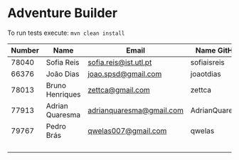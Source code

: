# Adventure Builder

To run tests execute: `mvn clean install`

|   Number   |          Name           |            Email        |   Name GitHub  | Module(s) |
| ---------- | ----------------------- | ----------------------- | ---------------| --------- |
| 78040      | Sofia Reis              | sofia.reis@ist.utl.pt   | sofiaisreis    | Bank      |
| 66376      | João Dias               | joao.spsd@gmail.com     | joaotdias      | Hotel     |
| 78013      | Bruno Henriques         | zettca@gmail.com        | zettca         | Bank      |
| 77913      | Adrian Quaresma         | adrianquaresma@gmail.com| AdrianQuaresma | Activity  |
| 79767      | Pedro Brás              | qwelas007@gmail.com     | qwelas         | Hotel     |
|            |                         |                         |                |           |
|            |                         |                         |                |           |
|            |                         |                         |                |           |
|            |                         |                         |                |           |
 
